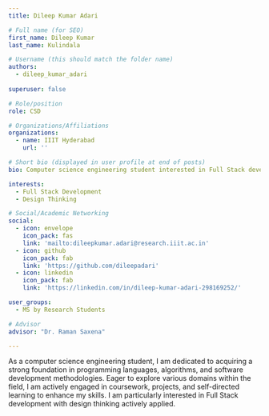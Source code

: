 ```yaml
---
title: Dileep Kumar Adari

# Full name (for SEO)
first_name: Dileep Kumar
last_name: Kulindala

# Username (this should match the folder name)
authors:
  - dileep_kumar_adari
  
superuser: false

# Role/position
role: CSD

# Organizations/Affiliations
organizations:
  - name: IIIT Hyderabad
    url: ''

# Short bio (displayed in user profile at end of posts)
bio: Computer science engineering student interested in Full Stack development with design thinking actively applied.

interests:
  - Full Stack Development
  - Design Thinking

# Social/Academic Networking
social:
  - icon: envelope
    icon_pack: fas
    link: 'mailto:dileepkumar.adari@research.iiit.ac.in'
  - icon: github
    icon_pack: fab
    link: 'https://github.com/dileepadari'
  - icon: linkedin
    icon_pack: fab
    link: 'https://linkedin.com/in/dileep-kumar-adari-298169252/'

user_groups:
  - MS by Research Students

# Advisor
advisor: "Dr. Raman Saxena"

---
```

As a computer science engineering student, I am dedicated to acquiring a strong foundation in programming languages, algorithms, and software development methodologies. Eager to explore various domains within the field, I am actively engaged in coursework, projects, and self-directed learning to enhance my skills. I am particularly interested in Full Stack development with design thinking actively applied.
